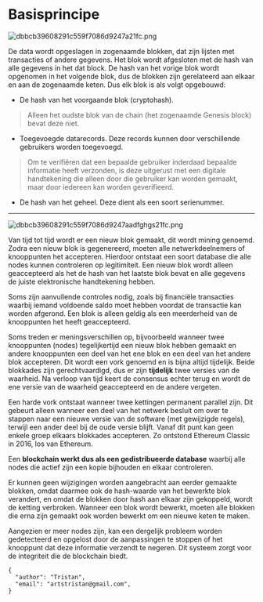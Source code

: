 # Basisprincipe
![dbbcb39608291c559f7086d9247a21fc.png](https://upload.wikimedia.org/wikipedia/commons/thumb/5/55/Bitcoin_Block_Data.svg/580px-Bitcoin_Block_Data.svg.png)

De data wordt opgeslagen in zogenaamde blokken, dat zijn lijsten met transacties of andere gegevens. Het blok wordt afgesloten met de hash van alle gegevens in het dat block. De hash van het vorige blok wordt opgenomen in het volgende blok, dus de blokken zijn gerelateerd aan elkaar en aan de zogenaamde keten. Dus elk blok is als volgt opgebouwd:

- De hash van het voorgaande blok (cryptohash).
> Alleen het oudste blok van de chain (het zogenaamde Genesis block) bevat deze niet.

- Toegevoegde datarecords. Deze records kunnen door verschillende gebruikers worden toegevoegd.

> Om te verifiëren dat een bepaalde gebruiker inderdaad bepaalde informatie heeft verzonden, is deze uitgerust met een digitale handtekening die alleen door die gebruiker  kan worden gemaakt, maar door iedereen kan worden geverifieerd.

- De hash van het geheel. Deze dient als een soort serienummer.

---
![dbbcb39608291c559f7086d9247aadfghgs21fc.png](https://upload.wikimedia.org/wikipedia/commons/thumb/9/98/Blockchain.svg/300px-Blockchain.svg.png)

Van tijd tot tijd wordt er een nieuw blok gemaakt, dit wordt mining genoemd. Zodra een nieuw blok is gegenereerd, moeten alle netwerkdeelnemers of knooppunten het accepteren. Hierdoor ontstaat een soort database die alle nodes kunnen controleren op legitimiteit. Een nieuw blok wordt alleen geaccepteerd als het de hash van het laatste blok bevat en alle gegevens de juiste elektronische handtekening hebben.

Soms zijn aanvullende controles nodig, zoals bij financiële transacties waarbij iemand voldoende saldo moet hebben voordat de transactie kan worden afgerond. Een blok is alleen geldig als een meerderheid van de knooppunten het heeft geaccepteerd.

Soms treden er meningsverschillen op, bijvoorbeeld wanneer twee knooppunten (nodes) tegelijkertijd een nieuw blok hebben gemaakt en andere knooppunten een deel van het ene blok en een deel van het andere blok accepteren. Dit wordt een vork genoemd en is bijna altijd tijdelijk. Beide blokkades zijn gerechtvaardigd, dus er zijn **tijdelijk** twee versies van de waarheid. Na verloop van tijd keert de consensus echter terug en wordt de ene versie van de waarheid geaccepteerd en de andere vergeten.

Een harde vork ontstaat wanneer twee kettingen permanent parallel zijn. Dit gebeurt alleen  wanneer een deel van het netwerk besluit om over te stappen naar een nieuwe versie van de software  (met gewijzigde regels), terwijl een ander deel bij de oude versie blijft. Vanaf dit punt kan geen enkele groep elkaars blokkades accepteren. Zo ontstond  Ethereum Classic in 2016, los van Ethereum.

Een **blockchain werkt dus als een gedistribueerde database** waarbij alle nodes die actief zijn een kopie bijhouden en elkaar controleren.

Er kunnen geen wijzigingen worden aangebracht aan eerder gemaakte blokken, omdat daarmee ook de hash-waarde van het bewerkte blok verandert, en omdat de blokken door hash aan elkaar zijn gekoppeld, wordt de ketting verbroken. Wanneer een blok wordt bewerkt, moeten alle blokken die erna zijn gemaakt ook worden bewerkt om een nieuwe keten te maken.

Aangezien er meer nodes zijn, kan een dergelijk probleem worden gedetecteerd en opgelost door de aanpassingen te stoppen of het knooppunt dat deze informatie verzendt te negeren. Dit systeem zorgt voor de integriteit die de blockchain biedt.


```
{
  "author": "Tristan",
  "email": "artstristan@gmail.com",
}
```
